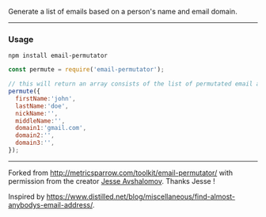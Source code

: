 Generate a list of emails based on a person's name and email domain.

---
### Usage

```
npm install email-permutator
```

```javascript
const permute = require('email-permutator');

// this will return an array consists of the list of permutated email address
permute({    
  firstName:'john',
  lastName:'doe',
  nickName:'',
  middleName:'',
  domain1:'gmail.com',
  domain2:'',
  domain3:'',
});

```

---

Forked from http://metricsparrow.com/toolkit/email-permutator/ with permission from the creator [Jesse Avshalomov](https://twitter.com/allforjesse?lang=en). Thanks Jesse !

Inspired by https://www.distilled.net/blog/miscellaneous/find-almost-anybodys-email-address/.
